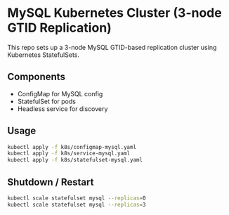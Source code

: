 # MySQL Kubernetes Cluster (3-node GTID Replication)

This repo sets up a 3-node MySQL GTID-based replication cluster using Kubernetes StatefulSets.

## Components

- ConfigMap for MySQL config
- StatefulSet for pods
- Headless service for discovery

## Usage

```bash
kubectl apply -f k8s/configmap-mysql.yaml
kubectl apply -f k8s/service-mysql.yaml
kubectl apply -f k8s/statefulset-mysql.yaml
```

## Shutdown / Restart

```bash
kubectl scale statefulset mysql --replicas=0
kubectl scale statefulset mysql --replicas=3
```
